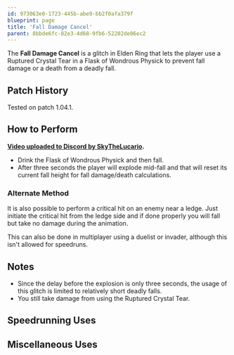 ```yaml
---
id: 973063e0-1723-445b-abe9-bb2f0afa379f
blueprint: page
title: 'Fall Damage Cancel'
parent: 8bbde6fc-82e3-4d68-9fb6-52202de06ec2
---
```

The **Fall Damage Cancel** is a glitch in Elden Ring that lets the player use a Ruptured Crystal Tear in a Flask of Wondrous Physick to prevent fall damage or a death from a deadly fall.

## Patch History

Tested on patch 1.04.1.

## How to Perform

**[Video uploaded to Discord by SkyTheLucario](//cdn.discordapp.com/attachments/378312199103315971/966371688809889942/Fall_Damage_Cancel.mp4).**

- Drink the Flask of Wondrous Physick and then fall.
- After three seconds the player will explode mid-fall and that will reset its current fall height for fall damage/death calculations.

### Alternate Method

It is also possible to perform a critical hit on an enemy near a ledge. Just initiate the critical hit from the ledge side and if done properly you will fall but take no damage during the animation.

This can also be done in multiplayer using a duelist or invader, although this isn't allowed for speedruns.

## Notes

- Since the delay before the explosion is only three seconds, the usage of this glitch is limited to relatively short deadly falls.
- You still take damage from using the Ruptured Crystal Tear.

## Speedrunning Uses

## Miscellaneous Uses
